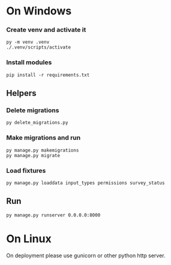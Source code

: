 # On Windows

### Create venv and activate it
```
py -m venv .venv
./.venv/scripts/activate
```

### Install modules
```
pip install -r requirements.txt
```

## Helpers

### Delete migrations

```
py delete_migrations.py
```

### Make migrations and run

```
py manage.py makemigrations
py manage.py migrate    
```

### Load fixtures

```
py manage.py loaddata input_types permissions survey_status
```

## Run 

```
py manage.py runserver 0.0.0.0:8000
```

# On Linux

On deployment please use gunicorn or other python http server.